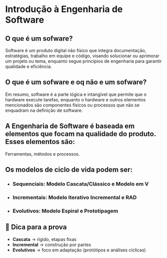 # Introdução à Engenharia de Software
## O que é um sofware?

 Software é um produto digital não físico que integra documentação, estratégias, trabalho em equipe e código, visando solucionar ou aprimorar um projeto ou tema, enquanto segue princípios de engenharia para garantir qualidade e eficiência.

## O que é um sofware e oq não e um sofware?

 Em resumo, software é a parte lógica e intangível que permite que o hardware execute tarefas, enquanto o hardware e outros elementos mencionados são componentes físicos ou processos que não se enquadram na definição de software.

## A Engenharia de Software é baseada em elementos que focam na qualidade do produto. Esses elementos são: 
Ferramentas, métodos e processos.

## Os modelos de ciclo de vida podem ser:

- ### Sequenciais: Modelo Cascata/Clássico e Modelo em V
- ### Incrementais: Modelo Iterativo Incremental e RAD
- ### Evolutivos: Modelo Espiral e Prototipagem



## 🧠 Dica para a prova
- **Cascata** → rígido, etapas fixas  
- **Incremental** → construção por partes  
- **Evolutivos** → foco em adaptação (protótipos e análises cíclicas)
